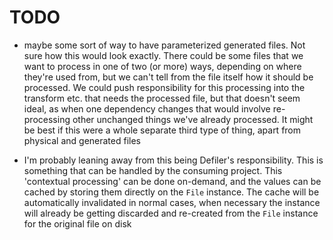 # TODO

- maybe some sort of way to have parameterized generated files. Not sure how this would look exactly. There could be some files that we want to process in one of two (or more) ways, depending on where they're used from, but we can't tell from the file itself how it should be processed. We could push responsibility for this processing into the transform etc. that needs the processed file, but that doesn't seem ideal, as when one dependency changes that would involve re-processing other unchanged things we've already processed. It might be best if this were a whole separate third type of thing, apart from physical and generated files

 - I'm probably leaning away from this being Defiler's responsibility. This is something that can be handled by the consuming project. This 'contextual processing' can be done on-demand, and the values can be cached by storing them directly on the `File` instance. The cache will be automatically invalidated in normal cases, when necessary the instance will already be getting discarded and re-created from the `File` instance for the original file on disk

